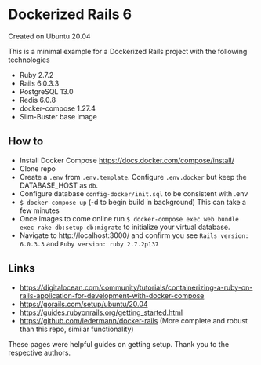 # Dockerized Rails 6

Created on Ubuntu 20.04

This is a minimal example for a Dockerized Rails project with the following technologies
* Ruby 2.7.2
* Rails 6.0.3.3
* PostgreSQL 13.0
* Redis 6.0.8
* docker-compose 1.27.4
* Slim-Buster base image

## How to
* Install Docker Compose https://docs.docker.com/compose/install/
* Clone repo
* Create a `.env` from `.env.template`. Configure `.env.docker` but keep the DATABASE_HOST as `db`.
* Configure database `config-docker/init.sql` to be consistent with .env
* `$ docker-compose up` (-d to begin build in background) This can take a few minutes
* Once images to come online run `$ docker-compose exec web bundle exec rake db:setup db:migrate` to initialize your virtual database.
* Navigate to http://localhost:3000/ and confirm you see `Rails version: 6.0.3.3` and `Ruby version: ruby 2.7.2p137`

## Links
* https://digitalocean.com/community/tutorials/containerizing-a-ruby-on-rails-application-for-development-with-docker-compose
* https://gorails.com/setup/ubuntu/20.04
* https://guides.rubyonrails.org/getting_started.html
* https://github.com/ledermann/docker-rails (More complete and robust than this repo, similar functionality)

These pages were helpful guides on getting setup. Thank you to the respective authors.

